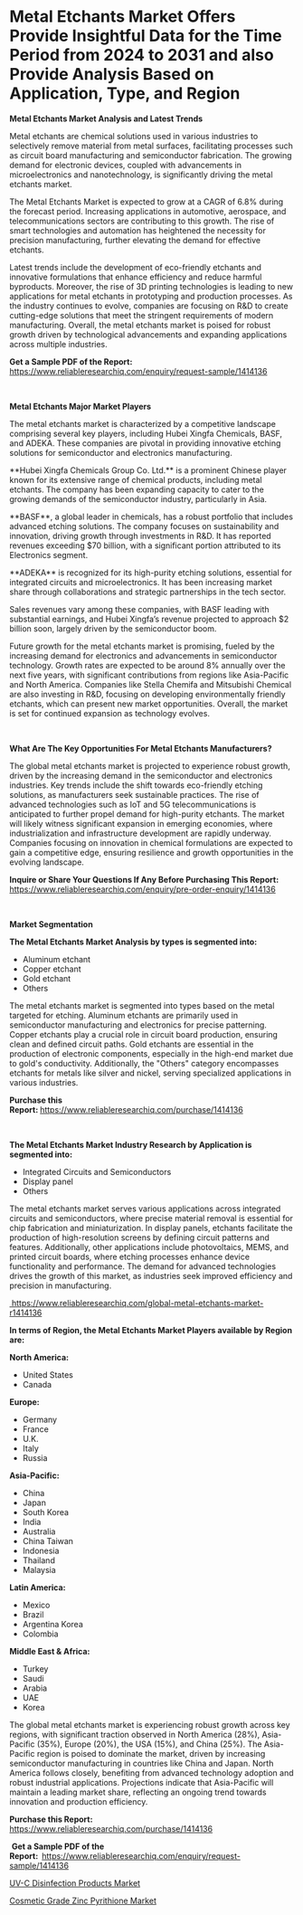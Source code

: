 <p><h1>Metal Etchants Market Offers Provide Insightful Data for the Time Period from 2024 to 2031 and also Provide Analysis Based on Application, Type, and Region</h1></p><p><strong>Metal Etchants Market Analysis and Latest Trends</strong></p>
<p><p>Metal etchants are chemical solutions used in various industries to selectively remove material from metal surfaces, facilitating processes such as circuit board manufacturing and semiconductor fabrication. The growing demand for electronic devices, coupled with advancements in microelectronics and nanotechnology, is significantly driving the metal etchants market.</p><p>The Metal Etchants Market is expected to grow at a CAGR of 6.8% during the forecast period. Increasing applications in automotive, aerospace, and telecommunications sectors are contributing to this growth. The rise of smart technologies and automation has heightened the necessity for precision manufacturing, further elevating the demand for effective etchants.</p><p>Latest trends include the development of eco-friendly etchants and innovative formulations that enhance efficiency and reduce harmful byproducts. Moreover, the rise of 3D printing technologies is leading to new applications for metal etchants in prototyping and production processes. As the industry continues to evolve, companies are focusing on R&D to create cutting-edge solutions that meet the stringent requirements of modern manufacturing. Overall, the metal etchants market is poised for robust growth driven by technological advancements and expanding applications across multiple industries.</p></p>
<p><strong>Get a Sample PDF of the Report:&nbsp;</strong> <a href="https://www.reliableresearchiq.com/enquiry/request-sample/1414136?utm_campaign=1121&utm_medium=2&utm_source=Github&utm_content=ia&utm_term=27122024&utm_id=metal-etchants">https://www.reliableresearchiq.com/enquiry/request-sample/1414136</a></p>
<p>&nbsp;</p>
<p><strong>Metal Etchants Major Market Players</strong></p>
<p><p>The metal etchants market is characterized by a competitive landscape comprising several key players, including Hubei Xingfa Chemicals, BASF, and ADEKA. These companies are pivotal in providing innovative etching solutions for semiconductor and electronics manufacturing.</p><p>**Hubei Xingfa Chemicals Group Co. Ltd.** is a prominent Chinese player known for its extensive range of chemical products, including metal etchants. The company has been expanding capacity to cater to the growing demands of the semiconductor industry, particularly in Asia.</p><p>**BASF**, a global leader in chemicals, has a robust portfolio that includes advanced etching solutions. The company focuses on sustainability and innovation, driving growth through investments in R&D. It has reported revenues exceeding $70 billion, with a significant portion attributed to its Electronics segment.</p><p>**ADEKA** is recognized for its high-purity etching solutions, essential for integrated circuits and microelectronics. It has been increasing market share through collaborations and strategic partnerships in the tech sector.</p><p>Sales revenues vary among these companies, with BASF leading with substantial earnings, and Hubei Xingfa’s revenue projected to approach $2 billion soon, largely driven by the semiconductor boom.</p><p>Future growth for the metal etchants market is promising, fueled by the increasing demand for electronics and advancements in semiconductor technology. Growth rates are expected to be around 8% annually over the next five years, with significant contributions from regions like Asia-Pacific and North America. Companies like Stella Chemifa and Mitsubishi Chemical are also investing in R&D, focusing on developing environmentally friendly etchants, which can present new market opportunities. Overall, the market is set for continued expansion as technology evolves.</p></p>
<p>&nbsp;</p>
<p><strong>What Are The Key Opportunities For Metal Etchants Manufacturers?</strong></p>
<p><p>The global metal etchants market is projected to experience robust growth, driven by the increasing demand in the semiconductor and electronics industries. Key trends include the shift towards eco-friendly etching solutions, as manufacturers seek sustainable practices. The rise of advanced technologies such as IoT and 5G telecommunications is anticipated to further propel demand for high-purity etchants. The market will likely witness significant expansion in emerging economies, where industrialization and infrastructure development are rapidly underway. Companies focusing on innovation in chemical formulations are expected to gain a competitive edge, ensuring resilience and growth opportunities in the evolving landscape.</p></p>
<p><strong>Inquire or Share Your Questions If Any Before Purchasing This Report:</strong> <a href="https://www.reliableresearchiq.com/enquiry/pre-order-enquiry/1414136?utm_campaign=1121&utm_medium=2&utm_source=Github&utm_content=ia&utm_term=27122024&utm_id=metal-etchants">https://www.reliableresearchiq.com/enquiry/pre-order-enquiry/1414136</a></p>
<p>&nbsp;</p>
<p><strong>Market Segmentation</strong></p>
<p><strong>The Metal Etchants Market Analysis by types is segmented into:</strong></p>
<p><ul><li>Aluminum etchant</li><li>Copper etchant</li><li>Gold etchant</li><li>Others</li></ul></p>
<p><p>The metal etchants market is segmented into types based on the metal targeted for etching. Aluminum etchants are primarily used in semiconductor manufacturing and electronics for precise patterning. Copper etchants play a crucial role in circuit board production, ensuring clean and defined circuit paths. Gold etchants are essential in the production of electronic components, especially in the high-end market due to gold's conductivity. Additionally, the "Others" category encompasses etchants for metals like silver and nickel, serving specialized applications in various industries.</p></p>
<p><strong>Purchase this Report:&nbsp;</strong><a href="https://www.reliableresearchiq.com/purchase/1414136?utm_campaign=1121&utm_medium=2&utm_source=Github&utm_content=ia&utm_term=27122024&utm_id=metal-etchants">https://www.reliableresearchiq.com/purchase/1414136</a></p>
<p>&nbsp;</p>
<p><strong>The Metal Etchants Market Industry Research by Application is segmented into:</strong></p>
<p><ul><li>Integrated Circuits and Semiconductors</li><li>Display panel</li><li>Others</li></ul></p>
<p><p>The metal etchants market serves various applications across integrated circuits and semiconductors, where precise material removal is essential for chip fabrication and miniaturization. In display panels, etchants facilitate the production of high-resolution screens by defining circuit patterns and features. Additionally, other applications include photovoltaics, MEMS, and printed circuit boards, where etching processes enhance device functionality and performance. The demand for advanced technologies drives the growth of this market, as industries seek improved efficiency and precision in manufacturing.</p></p>
<p><a href="https://www.reliableresearchiq.com/global-metal-etchants-market-r1414136?utm_campaign=1121&utm_medium=2&utm_source=Github&utm_content=ia&utm_term=27122024&utm_id=metal-etchants">&nbsp;https://www.reliableresearchiq.com/global-metal-etchants-market-r1414136</a></p>
<p><strong>In terms of Region, the Metal Etchants Market Players available by Region are:</strong></p>
<p>
    <p> <strong> North America: </strong>
        <ul>
            <li>United States</li>
            <li>Canada</li>
        </ul>
        </p> 
    <p> <strong> Europe: </strong>
        <ul>
            <li>Germany</li>
            <li>France</li>
            <li>U.K.</li>
            <li>Italy</li>
            <li>Russia</li>
        </ul>
        </p> 
    <p> <strong> Asia-Pacific: </strong>
        <ul>
            <li>China</li>
            <li>Japan</li>
            <li>South Korea</li>
            <li>India</li>
            <li>Australia</li>
            <li>China Taiwan</li>
            <li>Indonesia</li>
            <li>Thailand</li>
            <li>Malaysia</li>
        </ul>
        </p> 
    <p> <strong> Latin America: </strong>
        <ul>
            <li>Mexico</li>
            <li>Brazil</li>
            <li>Argentina Korea</li>
            <li>Colombia</li>
        </ul>
        </p> 
    <p> <strong> Middle East & Africa: </strong>
        <ul>
            <li>Turkey</li>
            <li>Saudi</li>
            <li>Arabia</li>
            <li>UAE</li>
            <li>Korea</li>
        </ul>
    </p>
    </p>
<p><p>The global metal etchants market is experiencing robust growth across key regions, with significant traction observed in North America (28%), Asia-Pacific (35%), Europe (20%), the USA (15%), and China (25%). The Asia-Pacific region is poised to dominate the market, driven by increasing semiconductor manufacturing in countries like China and Japan. North America follows closely, benefiting from advanced technology adoption and robust industrial applications. Projections indicate that Asia-Pacific will maintain a leading market share, reflecting an ongoing trend towards innovation and production efficiency.</p></p>
<p><strong>Purchase this Report: </strong><a href="https://www.reliableresearchiq.com/purchase/1414136?utm_campaign=1121&utm_medium=2&utm_source=Github&utm_content=ia&utm_term=27122024&utm_id=metal-etchants">https://www.reliableresearchiq.com/purchase/1414136</a></p>
<p>&nbsp;<strong>Get a Sample PDF of the Report:&nbsp;&nbsp;</strong><a href="https://www.reliableresearchiq.com/enquiry/request-sample/1414136?utm_campaign=1121&utm_medium=2&utm_source=Github&utm_content=ia&utm_term=27122024&utm_id=metal-etchants">https://www.reliableresearchiq.com/enquiry/request-sample/1414136</a></p>
<p><strong></strong></p>
<p><p><a href="https://github.com/rosalinebhakta48/Market-Research-Report-List-1/blob/main/uv-c-disinfection-products-market.md?utm_campaign=1121&utm_medium=2&utm_source=Github&utm_content=ia&utm_term=27122024&utm_id=metal-etchants">UV-C Disinfection Products Market</a></p><p><a href="https://github.com/chongseney974/Market-Research-Report-List-1/blob/main/cosmetic-grade-zinc-pyrithione-market.md?utm_campaign=1121&utm_medium=2&utm_source=Github&utm_content=ia&utm_term=27122024&utm_id=metal-etchants">Cosmetic Grade Zinc Pyrithione Market</a></p></p>